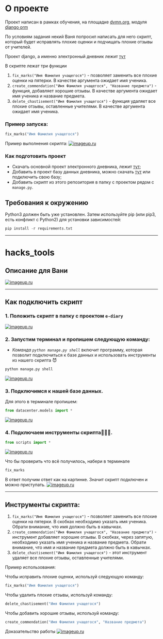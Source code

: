 # О проекте

Проект написан в рамках обучения, на площадке [dvmn.org](https://dvmn.org/), модуля [django orm](https://dvmn.org/modules/django-orm/lesson/correcting-grades/#1)

По условиям задания некий Ваня попросил написать для него скрипт, который будет исправлять плохие оценки и подчищать плохие отзывы от учителей.

Проект django, а именно электронный дневник лежит [тут](https://github.com/devmanorg/e-diary/tree/master)

В скрипте лежат три функции
1. `fix_marks("Имя Фамилия учащегося")` - позволяет заменить все плохие оценки на пятерки. В качестве аргумента ожидает имя ученика.
2. `create_commendation("Имя Фамилия учащегося", "Название предмета")` - функция, добавляет хорошие отзывы. В качестве аргумента ожидает имя ученика и название предмета.
3. `delete_chastisement("Имя Фамилия учащегося")` - функция удаляет все плохие отзывы, оставленные учителями. В качестве аргумента ожидает имя ученика.

### Пример запуска:

```python
fix_marks("Имя Фамилия учащегося") 
```

Пример выполнения скрипта:
[![imageup.ru](https://imageup.ru/img7/4179995/example.gif)](https://imageup.ru/img7/4179995/example.gif.html)


### Как подготовить проект

- Скачать основной проект электронного дневника, лежит [тут](https://github.com/devmanorg/e-diary/tree/master);
- Добавить в проект базу данных дневника, можно скачать [тут](https://dvmn.org/filer/canonical/1562234129/166/) или подключить свою базу;
- Добавить скрипт из этого репозитория в папку с проектом рядом с `manage.py`.

## Требования к окружению

Python3 должен быть уже установлен.
Затем используйте pip (или pip3, есть конфликт с Python2) для установки зависимостей:

```python
pip install -r requirements.txt
```
***

# hacks_tools

## Описание для Вани

[![imageup.ru](https://imageup.ru/img223/4178540/red-matrix-5031496_1920-1078x516.jpg)](https://imageup.ru/img223/4178540/red-matrix-5031496_1920-1078x516.jpg.html)

***

## Как подключить скрипт

### 1. Положить скрипт в папку с проектом `e-diary`

[![imageup.ru](https://imageup.ru/img28/4180042/explorer_1jmboowrvs.png)](https://imageup.ru/img28/4180042/explorer_1jmboowrvs.png.html)

### 2. Запустим терминал и пропишем следующую команду:


- _Команда `python manage.py shell`_ включит программу, которая позволит подключиться к базе данных и использовать инструменты из нашего скрипта 😈

```python
python manage.py shell
```
[![imageup.ru](https://imageup.ru/img77/4179807/shell.gif)](https://imageup.ru/img77/4179807/shell.gif.html)

### 3. Подключимся к нашей базе данных.
Для этого в терминале пропишем:
```python
from datacenter.models import * 
```
[![imageup.ru](https://imageup.ru/img108/4179831/db.gif)](https://imageup.ru/img108/4179831/db.gif.html)


### 4. Подключаем инструменты скрипта🍄🍄🍄.
```python
from scripts import *   
```
[![imageup.ru](https://imageup.ru/img288/4179940/tools.gif)](https://imageup.ru/img288/4179940/tools.gif.html)


Что бы проверить что всё получилось, набери в терминале
```python
fix_marks 
```
В ответ получим ответ как на картинке. Значит скрипт подключен и можно приступать.
[![imageup.ru](https://imageup.ru/img22/4180055/pycharm64_sdbxsgvg9x.png)](https://imageup.ru/img22/4180055/pycharm64_sdbxsgvg9x.png.html)
 
***

## Инструменты скрипта:

1. `fix_marks("Имя Фамилия учащегося")` - позволяет заменить все плохие оценки на пятерки. В скобках необходимо указать имя ученика. Обрати внимание, что имя должно быть в кавычках.
2. `create_commendation("Имя Фамилия учащегося", "Название предмета")` - инструмент добавляет хорошие отзывы. В скобках, через запятую, необходимо указать имя ученика и название предмета. Обрати внимание, что имя и название предмета должно быть в кавычках.
3. `delete_chastisement("Имя Фамилия учащегося")` - этот инструмент удаляет все плохие отзывы, оставленные учителями. 

Пример использования:

Чтобы исправить плохие оценки, используй следующую команду:
```python
fix_marks("Имя Фамилия учащегося") 
```

Чтобы удалить плохие отзывы, используй команду:

```python
delete_chastisement("Имя Фамилия учащегося")
```

Чтобы добавить хорошие отзывы, используй команду:

```python
create_commendation("Имя Фамилия учащегося", "Название предмета")
```


Доказательство работы
[![imageup.ru](https://imageup.ru/img228/4195319/example.gif)](https://imageup.ru/img228/4195319/example.gif.html)
